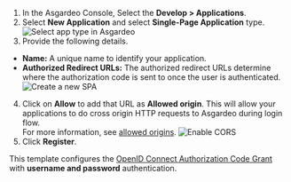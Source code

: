 
1. In the Asgardeo Console, Select the **Develop > Applications**.
2. Select **New Application** and select **Single-Page Application** type.
   <img :src="$withBase('/assets/img/guides/applications/select-app-type.png')" alt="Select app type in Asgardeo">
3. Provide the following details.
  - **Name:** A unique name to identify your application.
  - **Authorized Redirect URLs:** The authorized redirect URLs determine where the authorization code is sent to once the user is authenticated.<br>
    <img :src="$withBase('/assets/img/guides/applications/create-new-spa.png')" alt="Create a new SPA">
4. Click on **Allow** to add that URL as **Allowed origin**. This will allow your applications to do cross origin HTTP requests to Asgardeo during login flow.        
    For more information, see <a href="/guides/applications/spa/oidc-settings/#allowed-origins">allowed origins</a>.
    <img :src="$withBase('/assets/img/guides/applications/add-cors-spa.png')" alt="Enable CORS">
5. Click **Register**.

This template configures the [OpenID Connect Authorization Code Grant](https://openid.net/specs/openid-connect-core-1_0.html#CodeFlowAuth) with **username and password** authentication.
